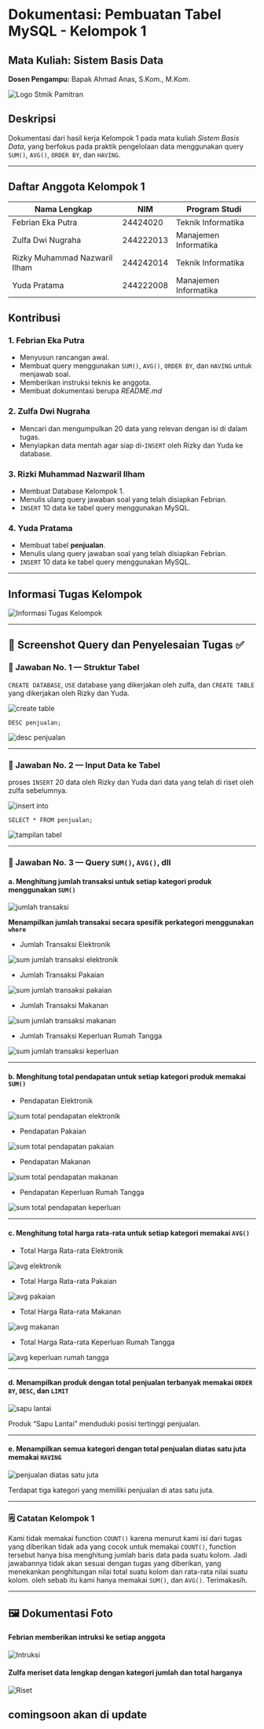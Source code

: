 # Dokumentasi: Pembuatan Tabel MySQL - Kelompok 1

## Mata Kuliah: Sistem Basis Data
**Dosen Pengampu:** Bapak Ahmad Anas, S.Kom., M.Kom.

![Logo Stmik Pamitran](assets/img/logostmikpamitran.png)

## Deskripsi

Dokumentasi dari hasil kerja Kelompok 1 pada mata kuliah *Sistem Basis Data*, yang berfokus pada praktik pengelolaan data menggunakan query `SUM()`, `AVG()`, `ORDER BY`, dan `HAVING`.

---

## Daftar Anggota Kelompok 1

| Nama Lengkap                  | NIM        | Program Studi          |
|------------------------------|------------|------------------------|
| Febrian Eka Putra            | 24424020   | Teknik Informatika     |
| Zulfa Dwi Nugraha            | 244222013  | Manajemen Informatika  |
| Rizky Muhammad Nazwaril Ilham| 244242014  | Teknik Informatika     |
| Yuda Pratama                 | 244222008  | Manajemen Informatika  |

## Kontribusi

### 1. Febrian Eka Putra
- Menyusun rancangan awal.
- Membuat query menggunakan `SUM()`, `AVG()`, `ORDER BY`, dan `HAVING` untuk menjawab soal.
- Memberikan instruksi teknis ke anggota.
- Membuat dokumentasi berupa *README.md*

### 2. Zulfa Dwi Nugraha
- Mencari dan mengumpulkan 20 data yang relevan dengan isi di dalam tugas.
- Menyiapkan data mentah agar siap di-`INSERT` oleh Rizky dan Yuda ke database.

### 3. Rizki Muhammad Nazwaril Ilham
- Membuat Database Kelompok 1.
- Menulis ulang query jawaban soal yang telah disiapkan Febrian.
- `INSERT` 10 data ke tabel query menggunakan MySQL.

### 4. Yuda Pratama
- Membuat tabel **penjualan**.
- Menulis ulang query jawaban soal yang telah disiapkan Febrian.
- `INSERT` 10 data ke tabel query menggunakan MySQL.

---

## Informasi Tugas Kelompok

![Informasi Tugas Kelompok](assets/img/informasitugassistembasisdata.jpg)

---

## 📸 Screenshot Query dan Penyelesaian Tugas ✅ 

### 📌 Jawaban No. 1 — Struktur Tabel

`CREATE DATABASE`, `USE` database yang dikerjakan oleh zulfa, dan `CREATE TABLE` yang dikerjakan oleh Rizky dan Yuda.

![create table](assets/screenshots/createtable.png)

`DESC penjualan;`

![desc penjualan](assets/screenshots/descpenjualan.png)

---

### 📌 Jawaban No. 2 — Input Data ke Tabel

proses `INSERT` 20 data oleh Rizky dan Yuda dari data yang telah di riset oleh zulfa sebelumnya.

![insert into](assets/screenshots/insertinto.png)

`SELECT * FROM penjualan;`

![tampilan tabel](assets/screenshots/tabelpenjualan.png)

---

### 📌 Jawaban No. 3 — Query `SUM()`, `AVG()`, dll

#### a. Menghitung jumlah transaksi untuk setiap kategori produk menggunakan `SUM()`

![jumlah transaksi](assets/screenshots/jumlahtransaksitanpawhere.png)

**Menampilkan jumlah transaksi secara spesifik perkategori menggunakan `where`**

- Jumlah Transaksi Elektronik

![sum jumlah transaksi elektronik](assets/screenshots/jumlahtransaksielektonik.png)

- Jumlah Transaksi Pakaian

![sum jumlah transaksi pakaian](assets/screenshots/jumlahtransaksipakaian.png)

- Jumlah Transaksi Makanan

![sum jumlah transaksi makanan](assets/screenshots/jumlahtransaksimakanan.png)

- Jumlah Transaksi Keperluan Rumah Tangga

![sum jumlah transaksi keperluan](assets/screenshots/jumlahtransaksikeperluanrumahtangga.png)

---

#### b. Menghitung total pendapatan untuk setiap kategori produk memakai `SUM()`

- Pendapatan Elektronik

![sum total pendapatan elektronik](assets/screenshots/totalpendapatanelektronik.png)

- Pendapatan Pakaian

![sum total pendapatan pakaian](assets/screenshots/totalpendapatanpakaian.png)

- Pendapatan Makanan

![sum total pendapatan makanan](assets/screenshots/totalpendapatanmakanan.png)

- Pendapatan Keperluan Rumah Tangga

![sum total pendapatan keperluan](assets/screenshots/totalpendapatankeperluanrumahtangga.png)

---

#### c. Menghitung total harga rata-rata untuk setiap kategori memakai `AVG()`

-  Total Harga Rata-rata Elektronik

![avg elektronik](assets/screenshots/avgelektronik.png)

- Total Harga Rata-rata Pakaian

![avg pakaian](assets/screenshots/avgpakaian.png)

- Total Harga Rata-rata Makanan

![avg makanan](assets/screenshots/avgmakanan.png)

- Total Harga Rata-rata Keperluan Rumah Tangga

![avg keperluan rumah tangga](assets/screenshots/avgkeperluanrumahtangga.png)

---
#### d. Menampilkan produk dengan total penjualan terbanyak memakai `ORDER BY`, `DESC`, dan `LIMIT`

![sapu lantai](assets/screenshots/produkpenjualanterbanyak.png)

Produk “Sapu Lantai” menduduki posisi tertinggi penjualan.

---

#### e. Menampilkan semua kategori dengan total penjualan diatas satu juta memakai `HAVING`

![penjualan diatas satu juta](assets/screenshots/penjualandiatassatujuta.png)

Terdapat tiga kategori yang memiliki penjualan di atas satu juta.

---

### 🗒️ Catatan Kelompok 1

Kami tidak memakai function `COUNT()` karena menurut kami isi dari tugas yang diberikan tidak ada yang cocok untuk memakai `COUNT()`, function tersebut hanya bisa menghitung jumlah baris data pada suatu kolom. Jadi jawabannya tidak akan sesuai dengan tugas yang diberikan, yang menekankan penghitungan nilai total suatu kolom dan rata-rata nilai suatu kolom. oleh sebab itu kami hanya memakai `SUM()`, dan `AVG()`. Terimakasih.

---

## 🖼️ Dokumentasi Foto

#### Febrian memberikan intruksi ke setiap anggota

![Intruksi](assets/screenshots/intruksi.png)

#### Zulfa meriset data lengkap dengan kategori jumlah dan total harganya

![Riset](assets/screenshots/upariset.jpeg)

## comingsoon akan di update
